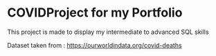 # COVIDProject for my Portfolio

This project is made to display my intermediate to advanced SQL skills

Dataset taken from : https://ourworldindata.org/covid-deaths
